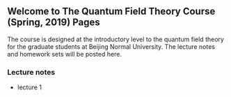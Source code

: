 ## Welcome to The Quantum Field Theory Course (Spring, 2019) Pages

The course is designed at the introductory level to the quantum field theory for the graduate students at Beijing Normal University. The lecture notes and homework sets will be posted here.


### Lecture notes
- lecture 1
